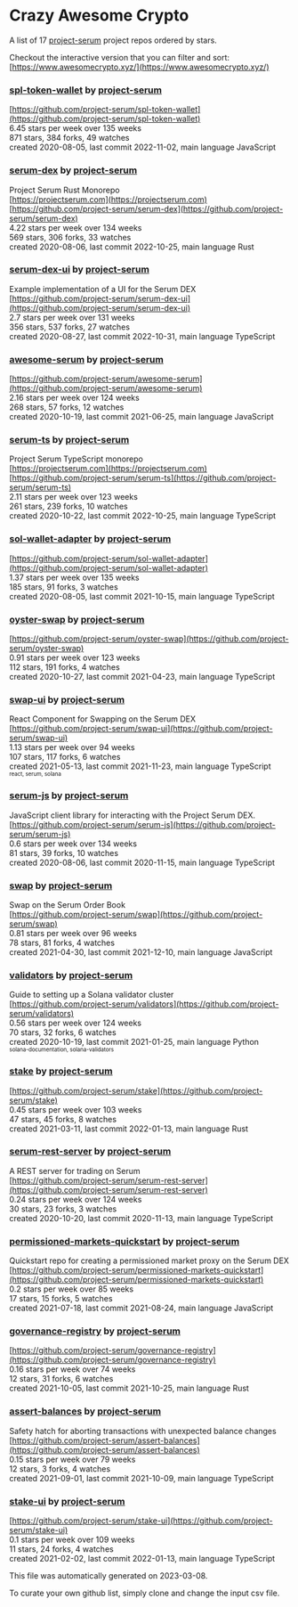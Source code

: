 # Crazy Awesome Crypto
A list of 17 [project-serum](https://github.com/project-serum) project repos ordered by stars.  

Checkout the interactive version that you can filter and sort: 
[https://www.awesomecrypto.xyz/](https://www.awesomecrypto.xyz/)  


### [spl-token-wallet](https://github.com/project-serum/spl-token-wallet) by [project-serum](https://github.com/project-serum)  
  
[https://github.com/project-serum/spl-token-wallet](https://github.com/project-serum/spl-token-wallet)  
6.45 stars per week over 135 weeks  
871 stars, 384 forks, 49 watches  
created 2020-08-05, last commit 2022-11-02, main language JavaScript  


### [serum-dex](https://github.com/project-serum/serum-dex) by [project-serum](https://github.com/project-serum)  
Project Serum Rust Monorepo  
[https://projectserum.com](https://projectserum.com)  
[https://github.com/project-serum/serum-dex](https://github.com/project-serum/serum-dex)  
4.22 stars per week over 134 weeks  
569 stars, 306 forks, 33 watches  
created 2020-08-06, last commit 2022-10-25, main language Rust  


### [serum-dex-ui](https://github.com/project-serum/serum-dex-ui) by [project-serum](https://github.com/project-serum)  
Example implementation of a UI for the Serum DEX  
[https://github.com/project-serum/serum-dex-ui](https://github.com/project-serum/serum-dex-ui)  
2.7 stars per week over 131 weeks  
356 stars, 537 forks, 27 watches  
created 2020-08-27, last commit 2022-10-31, main language TypeScript  


### [awesome-serum](https://github.com/project-serum/awesome-serum) by [project-serum](https://github.com/project-serum)  
  
[https://github.com/project-serum/awesome-serum](https://github.com/project-serum/awesome-serum)  
2.16 stars per week over 124 weeks  
268 stars, 57 forks, 12 watches  
created 2020-10-19, last commit 2021-06-25, main language JavaScript  


### [serum-ts](https://github.com/project-serum/serum-ts) by [project-serum](https://github.com/project-serum)  
Project Serum TypeScript monorepo  
[https://projectserum.com](https://projectserum.com)  
[https://github.com/project-serum/serum-ts](https://github.com/project-serum/serum-ts)  
2.11 stars per week over 123 weeks  
261 stars, 239 forks, 10 watches  
created 2020-10-22, last commit 2022-10-25, main language TypeScript  


### [sol-wallet-adapter](https://github.com/project-serum/sol-wallet-adapter) by [project-serum](https://github.com/project-serum)  
  
[https://github.com/project-serum/sol-wallet-adapter](https://github.com/project-serum/sol-wallet-adapter)  
1.37 stars per week over 135 weeks  
185 stars, 91 forks, 3 watches  
created 2020-08-05, last commit 2021-10-15, main language TypeScript  


### [oyster-swap](https://github.com/project-serum/oyster-swap) by [project-serum](https://github.com/project-serum)  
  
[https://github.com/project-serum/oyster-swap](https://github.com/project-serum/oyster-swap)  
0.91 stars per week over 123 weeks  
112 stars, 191 forks, 4 watches  
created 2020-10-27, last commit 2021-04-23, main language TypeScript  


### [swap-ui](https://github.com/project-serum/swap-ui) by [project-serum](https://github.com/project-serum)  
React Component for Swapping on the Serum DEX  
[https://github.com/project-serum/swap-ui](https://github.com/project-serum/swap-ui)  
1.13 stars per week over 94 weeks  
107 stars, 117 forks, 6 watches  
created 2021-05-13, last commit 2021-11-23, main language TypeScript  
<sub><sup>react, serum, solana</sup></sub>


### [serum-js](https://github.com/project-serum/serum-js) by [project-serum](https://github.com/project-serum)  
JavaScript client library for interacting with the Project Serum DEX.  
[https://github.com/project-serum/serum-js](https://github.com/project-serum/serum-js)  
0.6 stars per week over 134 weeks  
81 stars, 39 forks, 10 watches  
created 2020-08-06, last commit 2020-11-15, main language TypeScript  


### [swap](https://github.com/project-serum/swap) by [project-serum](https://github.com/project-serum)  
Swap on the Serum Order Book  
[https://github.com/project-serum/swap](https://github.com/project-serum/swap)  
0.81 stars per week over 96 weeks  
78 stars, 81 forks, 4 watches  
created 2021-04-30, last commit 2021-12-10, main language JavaScript  


### [validators](https://github.com/project-serum/validators) by [project-serum](https://github.com/project-serum)  
Guide to setting up a Solana validator cluster  
[https://github.com/project-serum/validators](https://github.com/project-serum/validators)  
0.56 stars per week over 124 weeks  
70 stars, 32 forks, 6 watches  
created 2020-10-19, last commit 2021-01-25, main language Python  
<sub><sup>solana-documentation, solana-validators</sup></sub>


### [stake](https://github.com/project-serum/stake) by [project-serum](https://github.com/project-serum)  
  
[https://github.com/project-serum/stake](https://github.com/project-serum/stake)  
0.45 stars per week over 103 weeks  
47 stars, 45 forks, 8 watches  
created 2021-03-11, last commit 2022-01-13, main language Rust  


### [serum-rest-server](https://github.com/project-serum/serum-rest-server) by [project-serum](https://github.com/project-serum)  
A REST server for trading on Serum  
[https://github.com/project-serum/serum-rest-server](https://github.com/project-serum/serum-rest-server)  
0.24 stars per week over 124 weeks  
30 stars, 23 forks, 3 watches  
created 2020-10-20, last commit 2020-11-13, main language TypeScript  


### [permissioned-markets-quickstart](https://github.com/project-serum/permissioned-markets-quickstart) by [project-serum](https://github.com/project-serum)  
Quickstart repo for creating a permissioned market proxy on the Serum DEX  
[https://github.com/project-serum/permissioned-markets-quickstart](https://github.com/project-serum/permissioned-markets-quickstart)  
0.2 stars per week over 85 weeks  
17 stars, 15 forks, 5 watches  
created 2021-07-18, last commit 2021-08-24, main language JavaScript  


### [governance-registry](https://github.com/project-serum/governance-registry) by [project-serum](https://github.com/project-serum)  
  
[https://github.com/project-serum/governance-registry](https://github.com/project-serum/governance-registry)  
0.16 stars per week over 74 weeks  
12 stars, 31 forks, 6 watches  
created 2021-10-05, last commit 2021-10-25, main language Rust  


### [assert-balances](https://github.com/project-serum/assert-balances) by [project-serum](https://github.com/project-serum)  
Safety hatch for aborting transactions with unexpected balance changes  
[https://github.com/project-serum/assert-balances](https://github.com/project-serum/assert-balances)  
0.15 stars per week over 79 weeks  
12 stars, 3 forks, 4 watches  
created 2021-09-01, last commit 2021-10-09, main language TypeScript  


### [stake-ui](https://github.com/project-serum/stake-ui) by [project-serum](https://github.com/project-serum)  
  
[https://github.com/project-serum/stake-ui](https://github.com/project-serum/stake-ui)  
0.1 stars per week over 109 weeks  
11 stars, 24 forks, 4 watches  
created 2021-02-02, last commit 2022-01-13, main language TypeScript  


This file was automatically generated on 2023-03-08.  

To curate your own github list, simply clone and change the input csv file.  